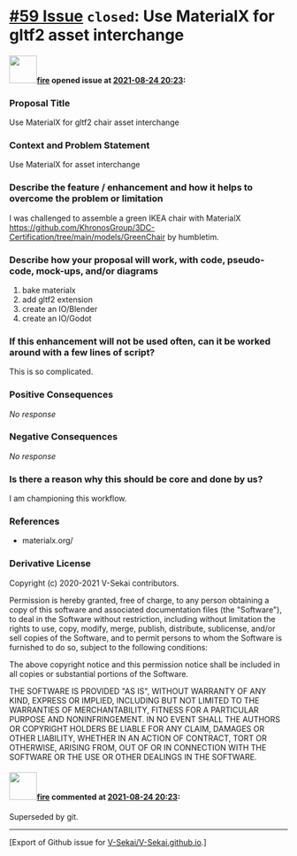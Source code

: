 # [\#59 Issue](https://github.com/V-Sekai/V-Sekai.github.io/issues/59) `closed`: Use MaterialX for gltf2 asset interchange

#### <img src="https://avatars.githubusercontent.com/u/32321?u=c2e06a3d2b49a467aa907e54aa259516440267cc&v=4" width="50">[fire](https://github.com/fire) opened issue at [2021-08-24 20:23](https://github.com/V-Sekai/V-Sekai.github.io/issues/59):

### Proposal Title

Use MaterialX for gltf2 chair asset interchange

### Context and Problem Statement

Use MaterialX for asset interchange

### Describe the feature / enhancement and how it helps to overcome the problem or limitation

I was challenged to assemble a green IKEA chair with MaterialX https://github.com/KhronosGroup/3DC-Certification/tree/main/models/GreenChair by humbletim.

### Describe how your proposal will work, with code, pseudo-code, mock-ups, and/or diagrams

1. bake materialx
2. add gltf2 extension
3. create an IO/Blender
4. create an IO/Godot

### If this enhancement will not be used often, can it be worked around with a few lines of script?

This is so complicated.

### Positive Consequences

_No response_

### Negative Consequences

_No response_

### Is there a reason why this should be core and done by us?

I am championing this workflow.

### References

- materialx.org/

### Derivative License

Copyright (c) 2020-2021 V-Sekai contributors.

Permission is hereby granted, free of charge, to any person obtaining a copy
of this software and associated documentation files (the "Software"), to deal
in the Software without restriction, including without limitation the rights
to use, copy, modify, merge, publish, distribute, sublicense, and/or sell
copies of the Software, and to permit persons to whom the Software is
furnished to do so, subject to the following conditions:

The above copyright notice and this permission notice shall be included in all
copies or substantial portions of the Software.

THE SOFTWARE IS PROVIDED "AS IS", WITHOUT WARRANTY OF ANY KIND, EXPRESS OR
IMPLIED, INCLUDING BUT NOT LIMITED TO THE WARRANTIES OF MERCHANTABILITY,
FITNESS FOR A PARTICULAR PURPOSE AND NONINFRINGEMENT. IN NO EVENT SHALL THE
AUTHORS OR COPYRIGHT HOLDERS BE LIABLE FOR ANY CLAIM, DAMAGES OR OTHER
LIABILITY, WHETHER IN AN ACTION OF CONTRACT, TORT OR OTHERWISE, ARISING FROM,
OUT OF OR IN CONNECTION WITH THE SOFTWARE OR THE USE OR OTHER DEALINGS IN THE
SOFTWARE.


#### <img src="https://avatars.githubusercontent.com/u/32321?u=c2e06a3d2b49a467aa907e54aa259516440267cc&v=4" width="50">[fire](https://github.com/fire) commented at [2021-08-24 20:23](https://github.com/V-Sekai/V-Sekai.github.io/issues/59#issuecomment-934808522):

Superseded by git.


-------------------------------------------------------------------------------



[Export of Github issue for [V-Sekai/V-Sekai.github.io](https://github.com/V-Sekai/V-Sekai.github.io).]
